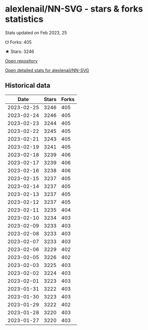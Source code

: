 # alexlenail/NN-SVG - stars & forks statistics

Stats updated on Feb 2023, 25

☋ Forks: 405

★ Stars: 3246

[Open repository](https://github.com/alexlenail/NN-SVG)

[Open detailed stats for alexlenail/NN-SVG](https://reviewgithub.com/rep/alexlenail/NN-SVG)

## Historical data
| Date | Stars | Forks |
|------|-------|-------|
| 2023-02-25 | 3246 | 405 | 
| 2023-02-24 | 3246 | 405 | 
| 2023-02-23 | 3244 | 405 | 
| 2023-02-22 | 3245 | 405 | 
| 2023-02-21 | 3243 | 405 | 
| 2023-02-19 | 3241 | 405 | 
| 2023-02-18 | 3239 | 406 | 
| 2023-02-17 | 3239 | 406 | 
| 2023-02-16 | 3238 | 406 | 
| 2023-02-15 | 3237 | 405 | 
| 2023-02-14 | 3237 | 405 | 
| 2023-02-13 | 3237 | 405 | 
| 2023-02-12 | 3237 | 405 | 
| 2023-02-11 | 3235 | 404 | 
| 2023-02-10 | 3234 | 403 | 
| 2023-02-09 | 3233 | 403 | 
| 2023-02-08 | 3233 | 403 | 
| 2023-02-07 | 3233 | 403 | 
| 2023-02-06 | 3229 | 402 | 
| 2023-02-05 | 3226 | 402 | 
| 2023-02-03 | 3225 | 403 | 
| 2023-02-02 | 3224 | 403 | 
| 2023-02-01 | 3223 | 403 | 
| 2023-01-31 | 3222 | 403 | 
| 2023-01-30 | 3223 | 403 | 
| 2023-01-29 | 3222 | 402 | 
| 2023-01-28 | 3220 | 403 | 
| 2023-01-27 | 3220 | 403 | 


